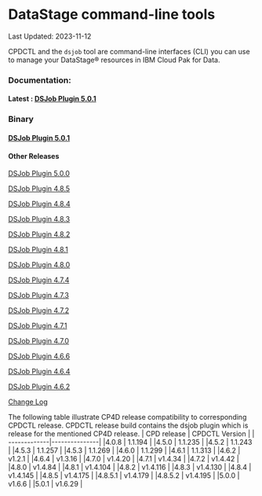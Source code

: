 
# DataStage  command-line tools

  

Last Updated: 2023-11-12

  

CPDCTL and the  `dsjob`  tool are command-line interfaces (CLI) you can use to manage your  DataStage®  resources in IBM Cloud Pak for Data.

### Documentation:
#### Latest : [DSJob Plugin 5.0.1](https://github.com/IBM/DataStage/tree/main/dsjob/dsjob.5.0.1.md)
### Binary
#### [DSJob Plugin 5.0.1](https://github.com/IBM/cpdctl/releases/tag/v1.6.29)

#### Other Releases
[DSJob Plugin 5.0.0](https://github.com/IBM/DataStage/tree/main/dsjob/dsjob.5.0.0.md)

[DSJob Plugin 4.8.5](https://github.com/IBM/DataStage/tree/main/dsjob/dsjob.4.8.5.md)

[DSJob Plugin 4.8.4](https://github.com/IBM/DataStage/tree/main/dsjob/dsjob.4.8.4.md)

[DSJob Plugin 4.8.3](https://github.com/IBM/DataStage/tree/main/dsjob/dsjob.4.8.3.md)

[DSJob Plugin 4.8.2](https://github.com/IBM/DataStage/tree/main/dsjob/dsjob.4.8.2.md)

[DSJob Plugin 4.8.1](https://github.com/IBM/DataStage/tree/main/dsjob/dsjob.4.8.1.md)

[DSJob Plugin 4.8.0](https://github.com/IBM/DataStage/tree/main/dsjob/dsjob.4.8.0.md)

[DSJob Plugin 4.7.4](https://github.com/IBM/DataStage/tree/main/dsjob/dsjob.4.7.4.md)

[DSJob Plugin 4.7.3](https://github.com/IBM/DataStage/tree/main/dsjob/dsjob.4.7.3.md)

[DSJob Plugin 4.7.2](https://github.com/IBM/DataStage/tree/main/dsjob/dsjob.4.7.2.md)

[DSJob Plugin 4.7.1](https://github.com/IBM/DataStage/tree/main/dsjob/dsjob.4.7.1.md)

[DSJob Plugin 4.7.0](https://github.com/IBM/DataStage/tree/main/dsjob/dsjob.4.7.0.md)

[DSJob Plugin 4.6.6](https://github.com/IBM/DataStage/tree/main/dsjob/dsjob.4.6.6.md)

[DSJob Plugin 4.6.4](https://github.com/IBM/DataStage/tree/main/dsjob/dsjob.4.6.4.md)

[DSJob Plugin 4.6.2](https://github.com/IBM/DataStage/tree/main/dsjob/dsjob.4.6.2.md)

[Change Log](https://github.com/IBM/DataStage/tree/main/dsjob/changelog.md)


The following table illustrate CP4D release compatibility to corresponding CPDCTL release. 
CPDCTL release build contains the dsjob plugin which is release for the mentioned CP4D release.
| CPD release | CPDCTL Version |
| -------------|---------------|
|4.0.8   | 1.1.194  |
|4.5.0   | 1.1.235  |
|4.5.2   | 1.1.243  |
|4.5.3   | 1.1.257  |
|4.5.3   | 1.1.269  |
|4.6.0   | 1.1.299  |
|4.6.1   | 1.1.313  |
|4.6.2   | v1.2.1   |
|4.6.4   | v1.3.16  |
|4.7.0   | v1.4.20  |
|4.7.1   | v1.4.34  |
|4.7.2   | v1.4.42  |
|4.8.0   | v1.4.84  |
|4.8.1   | v1.4.104 |
|4.8.2   | v1.4.116 |
|4.8.3   | v1.4.130 |
|4.8.4   | v1.4.145 |
|4.8.5   | v1.4.175 |
|4.8.5.1 | v1.4.179 |
|4.8.5.2 | v1.4.195 |
|5.0.0   | v1.6.6   |
|5.0.1   | v1.6.29  |

